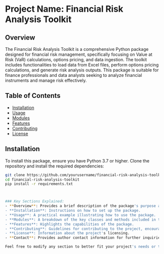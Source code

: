 # Project Name: Financial Risk Analysis Toolkit

## Overview
The Financial Risk Analysis Toolkit is a comprehensive Python package designed for financial risk management, specifically focusing on Value at Risk (VaR) calculations, options pricing, and data ingestion. The toolkit includes functionalities to load data from Excel files, perform options pricing calculations, and generate risk analysis outputs. This package is suitable for finance professionals and data analysts seeking to analyze financial instruments and manage risk effectively.

## Table of Contents
- [Installation](#installation)
- [Usage](#usage)
- [Modules](#modules)
- [Features](#features)
- [Contributing](#contributing)
- [License](#license)

## Installation
To install this package, ensure you have Python 3.7 or higher. Clone the repository and install the required dependencies:

```bash
git clone https://github.com/yourusername/financial-risk-analysis-toolkit.git
cd financial-risk-analysis-toolkit
pip install -r requirements.txt



### Key Sections Explained:
- **Overview**: Provides a brief description of the package's purpose and its main functionalities.
- **Installation**: Instructions on how to set up the package.
- **Usage**: A practical example illustrating how to use the package.
- **Modules**: A breakdown of the key classes and methods included in the package, detailing their functionalities.
- **Features**: Highlights the capabilities of the package.
- **Contributing**: Guidelines for contributing to the project, encouraging collaboration.
- **License**: Information about the project's licensing.
- **Contact**: Provides author contact information for further inquiries.

Feel free to modify any section to better fit your project's needs or to include additional details about your specific implementation.
